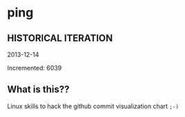 # ping

## HISTORICAL ITERATION
2013-12-14

Incremented: 6039

## What is this?? 
Linux skills to hack the github commit visualization chart `;-)`
